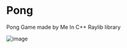 # Pong
Pong Game made by Me
In C++ Raylib library

![image](https://github.com/Esenciak/Pong/Screenshots/SC1)
